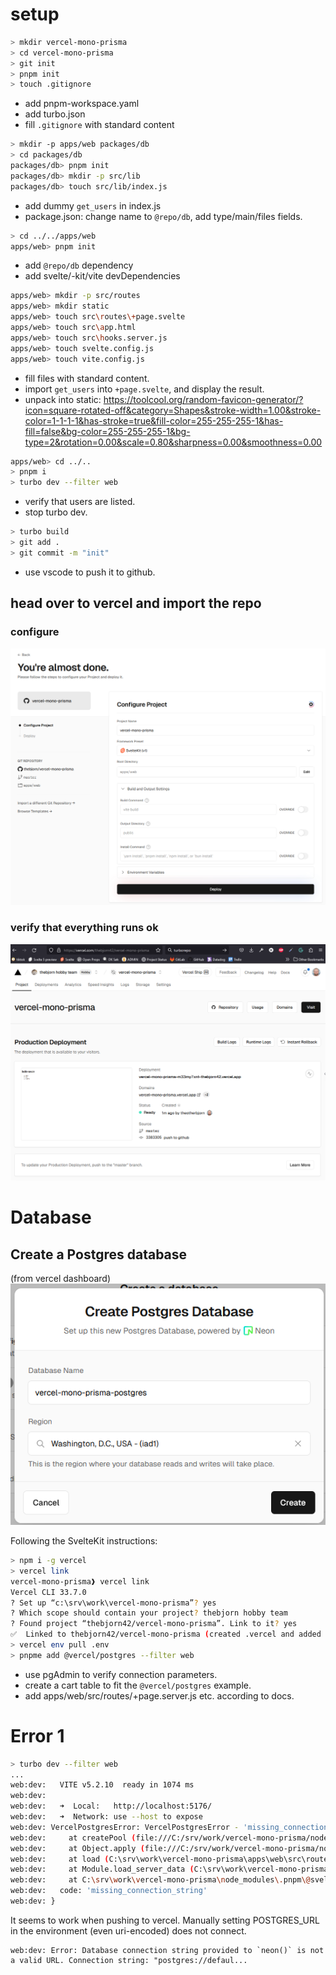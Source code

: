 # setup

```bash
> mkdir vercel-mono-prisma
> cd vercel-mono-prisma
> git init
> pnpm init
> touch .gitignore
```

- add pnpm-workspace.yaml
- add turbo.json
- fill `.gitignore` with standard content

```bash
> mkdir -p apps/web packages/db
> cd packages/db
packages/db> pnpm init
packages/db> mkdir -p src/lib
packages/db> touch src/lib/index.js
```

- add dummy `get_users` in index.js
- package.json: change name to `@repo/db`, add type/main/files fields.

```bash
> cd ../../apps/web
apps/web> pnpm init
```

- add `@repo/db` dependency
- add svelte/-kit/vite devDependencies

```bash
apps/web> mkdir -p src/routes
apps/web> mkdir static
apps/web> touch src\routes\+page.svelte
apps/web> touch src\app.html
apps/web> touch src\hooks.server.js
apps/web> touch svelte.config.js
apps/web> touch vite.config.js
```

- fill files with standard content.
- import `get_users` into `+page.svelte`, and display the result.
- unpack into static: https://toolcool.org/random-favicon-generator/?icon=square-rotated-off&category=Shapes&stroke-width=1.00&stroke-color=1-1-1-1&has-stroke=true&fill-color=255-255-255-1&has-fill=false&bg-color=255-255-255-1&bg-type=2&rotation=0.00&scale=0.80&sharpness=0.00&smoothness=0.00

```bash
apps/web> cd ../..
> pnpm i
> turbo dev --filter web
```

- verify that users are listed.
- stop turbo dev.

```bash
> turbo build
> git add .
> git commit -m "init"
```

- use vscode to push it to github.

## head over to vercel and import the repo

### configure
![alt text](image.png)

### verify that everything runs ok
![alt text](image-1.png)


# Database
## Create a Postgres database
(from vercel dashboard)
![alt text](image-2.png)

Following the SvelteKit instructions:
```bash
> npm i -g vercel
> vercel link
vercel-mono-prisma❱ vercel link
Vercel CLI 33.7.0
? Set up “c:\srv\work\vercel-mono-prisma”? yes
? Which scope should contain your project? thebjorn hobby team
? Found project “thebjorn42/vercel-mono-prisma”. Link to it? yes
✅  Linked to thebjorn42/vercel-mono-prisma (created .vercel and added it to .gitignore)
> vercel env pull .env
> pnpme add @vercel/postgres --filter web
```

- use pgAdmin to verify connection parameters.
- create a cart table to fit the `@vercel/postgres` example.
- add apps/web/src/routes/+page.server.js etc. according to docs.

# Error 1
```bash
> turbo dev --filter web
...
web:dev:   VITE v5.2.10  ready in 1074 ms
web:dev:
web:dev:   ➜  Local:   http://localhost:5176/
web:dev:   ➜  Network: use --host to expose
web:dev: VercelPostgresError: VercelPostgresError - 'missing_connection_string': You did not supply a 'connectionString' and no 'POSTGRES_URL' env var was found.
web:dev:     at createPool (file:///C:/srv/work/vercel-mono-prisma/node_modules/.pnpm/@vercel+postgres@0.8.0/node_modules/@vercel/postgres/dist/chunk-WDBQYBZQ.js:161:11)
web:dev:     at Object.apply (file:///C:/srv/work/vercel-mono-prisma/node_modules/.pnpm/@vercel+postgres@0.8.0/node_modules/@vercel/postgres/dist/chunk-WDBQYBZQ.js:215:16)
web:dev:     at load (C:\srv\work\vercel-mono-prisma\apps\web\src\routes\+page.server.js:5:20)
web:dev:     at Module.load_server_data (C:\srv\work\vercel-mono-prisma\node_modules\.pnpm\@sveltejs+kit@2.5.7_@sveltejs+vite-plugin-svelte@3.1.0_svelte@5.0.0-next.120_vite@5.2.10_@typ_bs34xdsk7mkkgs2ku7c2vw6ru4\node_modules\@sveltejs\kit\src\runtime\server\page\load_data.js:61:41)
web:dev:     at C:\srv\work\vercel-mono-prisma\node_modules\.pnpm\@sveltejs+kit@2.5.7_@sveltejs+vite-plugin-svelte@3.1.0_svelte@5.0.0-next.120_vite@5.2.10_@typ_bs34xdsk7mkkgs2ku7c2vw6ru4\node_modules\@sveltejs\kit\src\runtime\server\page\index.js:140:19 {
web:dev:   code: 'missing_connection_string'
web:dev: }
```

It seems to work when pushing to vercel.
Manually setting POSTGRES_URL in the environment (even uri-encoded) does not connect.
```
web:dev: Error: Database connection string provided to `neon()` is not a valid URL. Connection string: "postgres://defaul...
```
